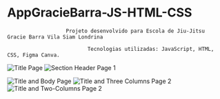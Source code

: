 # AppGracieBarra-JS-HTML-CSS
                       Projeto desenvolvido para Escola de Jiu-Jitsu Gracie Barra Vila Siam Londrina

                              Tecnologias utilizadas: JavaScript, HTML, CSS, Figma Canva.


![Title Page](https://github.com/user-attachments/assets/ae4f8d60-a884-49bd-ad5f-addfb22c04f4)
![Section Header Page 1](https://github.com/user-attachments/assets/abb8a268-08c5-48a8-a926-68a524c9d54a)


![Title and Body Page](https://github.com/user-attachments/assets/6684f230-beb9-42d0-87e5-91056bde93f0)
![Title and Three Columns Page 2](https://github.com/user-attachments/assets/0d24a75b-7ad8-4454-a61c-071549e3b96d)
![Title and Two-Columns Page 2](https://github.com/user-attachments/assets/f43ad057-635e-4df7-8027-62d4afd3eecf)

